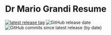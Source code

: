 # Dr Mario Grandi Resume

[![latest release tag](https://img.shields.io/github/v/tag/mg380/Dr-Mario-Grandi-Resume?label=download%20pdf)](https://github.com/mg380/Dr-Mario-Grandi-Resume/releases/latest/download/cv_english.pdf)
![GitHub release date](https://img.shields.io/github/release-date/mg380/Dr-Mario-Grandi-Resume)
![GitHub commits since latest release (by date)](https://img.shields.io/github/commits-since/mg380/Dr-Mario-Grandi-Resume/latest)

